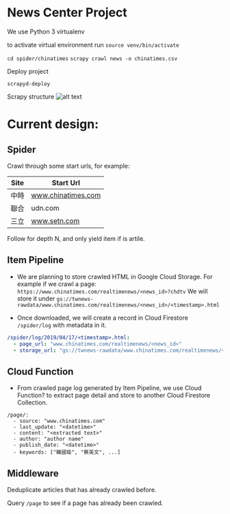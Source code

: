 # News Center Project

We use Python 3 virtualenv

to activate virtual environment run `source venv/bin/activate`

`cd spider/chinatimes`
`scrapy crawl news -o chinatimes.csv`

Deploy project

`scrapyd-deploy`

Scrapy structure
![alt text](https://docs.scrapy.org/en/latest/_images/scrapy_architecture_02.png "scrapy structure")


# Current design:
## Spider
Crawl through some start urls, for example:

| Site | Start Url            |
|------|----------------------|
| 中時 | www.chinatimes.com   |
| 聯合 | udn.com              |
| 三立 | www.setn.com |

Follow for depth N, and only yield item if is artile.

## Item Pipeline
* We are planning to store crawled HTML in Google Cloud Storage. For example if we crawl a page:
  `https://www.chinatimes.com/realtimenews/<news_id>?chdtv`
  We will store it under `gs://twnews-rawdata/www.chinatimes.com/realtimenews/<news_id>/<timestamp>.html`

* Once downloaded, we will create a record in Cloud Firestore `/spider/log` with metadata in it.

```yaml
/spider/log/2019/04/17/<timestamp>.html:
  - page_url: "www.chinatimes.com/realtimenews/<news_id>"
  - storage_url: "gs://twnews-rawdata/www.chinatimes.com/realtimenews/<news_id>/<timestamp>.html"
```

## Cloud Function
* From crawled page log generated by Item Pipeline, we use Cloud Function? to extract page detail and store to another Cloud Firestore Collection.
```
/page/:
  - source: "www.chinatimes.com"
  - last_update: "<datetime>"
  - content: "<extracted text>"
  - author: "author name"
  - publish_date: "<datetime>"
  - keywords: ["韓國瑜", "蔡英文", ...]
```

## Middleware
Deduplicate articles that has already crawled before.

Query `/page` to see if a page has already been crawled. 
